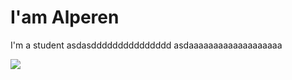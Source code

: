 # I'am Alperen
I'm a student
asdasddddddddddddddd
asdaaaaaaaaaaaaaaaaaaa

<img src= "https://github-readme-stats.vercel.app/api/top-langs/?username=AlperenCetin0&layout=compact" >
